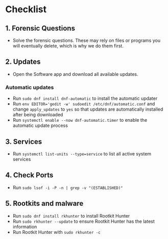 # Checklist

## 1. Forensic Questions
- Solve the forensic questions. These may rely on files or programs you will eventually delete, which is why we do them first.

## 2. Updates
- Open the Software app and download all available updates.
### Automatic updates
- Run `sudo dnf install dnf-automatic` to install the automatic updater
- Run `env EDITOR='gedit -w' sudoedit /etc/dnf/automatic.conf` and change `apply_updates` to `yes` so that updates are automatically installed after being downloaded
- Run `systemctl enable --now dnf-automatic.timer` to enable the automatic update process

## 3. Services
- Run `systemctl list-units --type=service` to list all active system services

## 4. Check Ports
- Run `sudo lsof -i -P -n | grep -v "(ESTABLISHED)"`

## 5. Rootkits and malware
- Run `sudo dnf install rkhunter` to install Rootkit Hunter
- Run `sudo rkhunter --update` to ensure Rootkit Hunter has the latest information
- Run Rootkit Hunter with `sudo rkhunter -c`